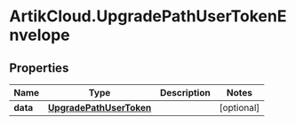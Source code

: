 # ArtikCloud.UpgradePathUserTokenEnvelope

## Properties
Name | Type | Description | Notes
------------ | ------------- | ------------- | -------------
**data** | [**UpgradePathUserToken**](UpgradePathUserToken.md) |  | [optional] 


